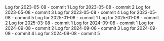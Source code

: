 Log for 2023-05-08 - commit 1
Log for 2023-05-08 - commit 2
Log for 2023-05-08 - commit 3
Log for 2023-05-08 - commit 4
Log for 2023-05-08 - commit 5
Log for 2025-01-08 - commit 1
Log for 2025-01-08 - commit 2
Log for 2025-03-08 - commit 1
Log for 2024-09-08 - commit 1
Log for 2024-09-08 - commit 2
Log for 2024-09-08 - commit 3
Log for 2024-09-08 - commit 4
Log for 2024-09-08 - commit 5

